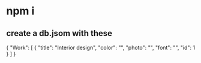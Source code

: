  # npm i 

## create a db.jsom with these   
  
{
  "Work": [ 
    { 
      "title": "Interior design",
      "color": "", 
      "photo": "",
      "font": "",
      "id": 1 
       }
  ]
}
